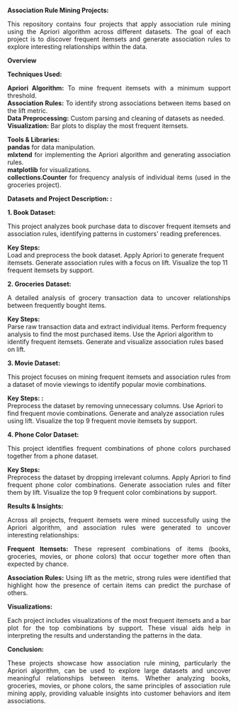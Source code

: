 **Association Rule Mining Projects:**
<div align = "justify">This repository contains four projects that apply association rule mining using the Apriori algorithm across different datasets. The goal of each project is to discover frequent itemsets and generate association rules to explore interesting relationships within the data. </div>

**<div align = "justify"> Overview</div>**

**<div align = "justify"> Techniques Used:</div>**

**<div align = "justify">Apriori Algorithm:** To mine frequent itemsets with a minimum support threshold. </div>
**<div align = "justify">Association Rules:** To identify strong associations between items based on the lift metric. </div>
**<div align = "justify">Data Preprocessing:** Custom parsing and cleaning of datasets as needed. </div>
**<div align = "justify">Visualization:** Bar plots to display the most frequent itemsets. </div>

**<div align = "justify">Tools & Libraries: </div>**
**<div align = "justify">pandas** for data manipulation. </div>
**<div align = "justify">mlxtend** for implementing the Apriori algorithm and generating association rules. </div>
**<div align = "justify">matplotlib** for visualizations. </div>
**<div align = "justify">collections.Counter** for frequency analysis of individual items (used in the groceries project). </div>

**<div align = "justify"> Datasets and Project Description: :</div>**

**<div align = "justify"> 1. Book Dataset:</div>**
<div align = "justify">This project analyzes book purchase data to discover frequent itemsets and association rules, identifying patterns in customers' reading preferences. </div>

**<div align = "justify"> Key Steps:</div>**
Load and preprocess the book dataset.
Apply Apriori to generate frequent itemsets.
Generate association rules with a focus on lift.
Visualize the top 11 frequent itemsets by support.

**<div align = "justify"> 2. Groceries Dataset:</div>**
<div align = "justify">A detailed analysis of grocery transaction data to uncover relationships between frequently bought items. </div>

**<div align = "justify"> Key Steps:</div>**
Parse raw transaction data and extract individual items.
Perform frequency analysis to find the most purchased items.
Use the Apriori algorithm to identify frequent itemsets.
Generate and visualize association rules based on lift.

**<div align = "justify"> 3. Movie Dataset:</div>**
<div align = "justify">This project focuses on mining frequent itemsets and association rules from a dataset of movie viewings to identify popular movie combinations. </div>

**<div align = "justify"> Key Steps: :</div>**
Preprocess the dataset by removing unnecessary columns.
Use Apriori to find frequent movie combinations.
Generate and analyze association rules using lift.
Visualize the top 9 frequent movie itemsets by support.

**<div align = "justify"> 4. Phone Color Dataset:</div>**
<div align = "justify">This project identifies frequent combinations of phone colors purchased together from a phone dataset.

**<div align = "justify"> Key Steps:</div>**
Preprocess the dataset by dropping irrelevant columns.
Apply Apriori to find frequent phone color combinations.
Generate association rules and filter them by lift.
Visualize the top 9 frequent color combinations by support.

**<div align = "justify"> Results & Insights: </div>**
<div align = "justify">Across all projects, frequent itemsets were mined successfully using the Apriori algorithm, and association rules were generated to uncover interesting relationships: </div>

**<div align = "justify">Frequent Itemsets:** These represent combinations of items (books, groceries, movies, or phone colors) that occur together more often than expected by chance. <div align = "justify">

**<div align = "justify">Association Rules:** Using lift as the metric, strong rules were identified that highlight how the presence of certain items can predict the purchase of others. </div>

**Visualizations:**
<div align = "justify">Each project includes visualizations of the most frequent itemsets and a bar plot for the top combinations by support. These visual aids help in interpreting the results and understanding the patterns in the data. </div>

**<div align = "justify">Conclusion: </div>**
<div align = "justify">These projects showcase how association rule mining, particularly the Apriori algorithm, can be used to explore large datasets and uncover meaningful relationships between items. Whether analyzing books, groceries, movies, or phone colors, the same principles of association rule mining apply, providing valuable insights into customer behaviors and item associations. </div>
